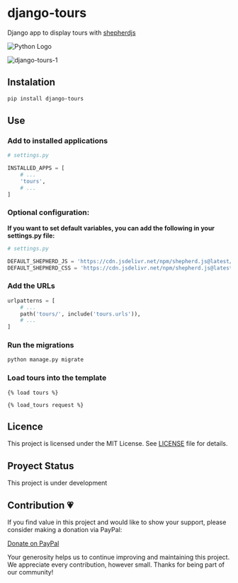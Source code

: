 # django-tours

Django app to display tours with [shepherdjs](https://shepherdjs.dev/) 

![Python Logo](https://www.python.org/static/community_logos/python-logo.png "Sample inline image")

![django-tours-1](https://github.com/wilmerm/django-tours/assets/44853160/d7a8c20f-ddb1-4f93-b287-e143813aef95)

## Instalation

```bash
pip install django-tours
```

## Use

### Add to installed applications

```py
# settings.py

INSTALLED_APPS = [
    # ...
    'tours',
    # ...
]
```

### Optional configuration:

**If you want to set default variables, you can add the following in your settings.py file:**

```py
# settings.py

DEFAULT_SHEPHERD_JS = 'https://cdn.jsdelivr.net/npm/shepherd.js@latest/dist/js/shepherd.min.js'
DEFAULT_SHEPHERD_CSS = 'https://cdn.jsdelivr.net/npm/shepherd.js@latest/dist/css/shepherd.css'
```

### Add the URLs

```py
urlpatterns = [
    # ...
    path('tours/', include('tours.urls')),
    # ...
]
```

### Run the migrations

```py
python manage.py migrate
```

### Load tours into the template

```django
{% load tours %}

{% load_tours request %}
```

## Licence

This project is licensed under the MIT License. See [LICENSE](LICENSE) file for details.

## Proyect Status

This project is under development

## Contribution 💗

If you find value in this project and would like to show your support, please consider making a donation via PayPal:

[Donate on PayPal](https://paypal.me/martinezwilmer?country.x=DO&locale.x=es_XC)

Your generosity helps us to continue improving and maintaining this project. We appreciate every contribution, however small. Thanks for being part of our community!
